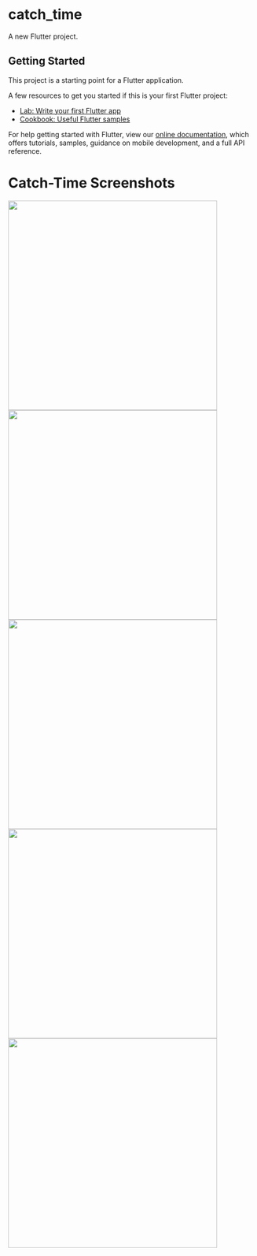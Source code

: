 # catch_time

A new Flutter project.

## Getting Started

This project is a starting point for a Flutter application.

A few resources to get you started if this is your first Flutter project:

- [Lab: Write your first Flutter app](https://flutter.dev/docs/get-started/codelab)
- [Cookbook: Useful Flutter samples](https://flutter.dev/docs/cookbook)

For help getting started with Flutter, view our
[online documentation](https://flutter.dev/docs), which offers tutorials,
samples, guidance on mobile development, and a full API reference.
# Catch-Time Screenshots

<img src="images/ss5.jpeg" width="425"/> <img src="images/ss1.jpeg" width="425"/> 
<img src="images/ss2.jpeg" width="425"/> <img src="images/ss3.jpeg" width="425"/>
<img src="images/ss4.jpeg" width="425"/>

